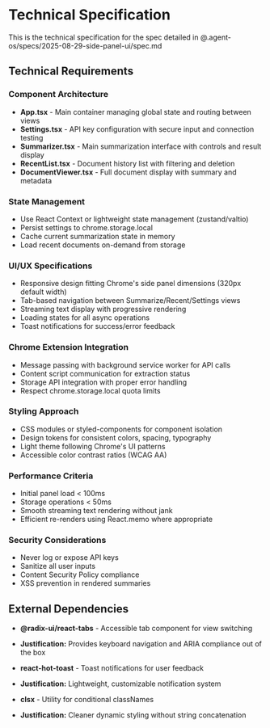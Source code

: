 # Technical Specification

This is the technical specification for the spec detailed in @.agent-os/specs/2025-08-29-side-panel-ui/spec.md

## Technical Requirements

### Component Architecture

- **App.tsx** - Main container managing global state and routing between views
- **Settings.tsx** - API key configuration with secure input and connection testing
- **Summarizer.tsx** - Main summarization interface with controls and result display
- **RecentList.tsx** - Document history list with filtering and deletion
- **DocumentViewer.tsx** - Full document display with summary and metadata

### State Management

- Use React Context or lightweight state management (zustand/valtio)
- Persist settings to chrome.storage.local
- Cache current summarization state in memory
- Load recent documents on-demand from storage

### UI/UX Specifications

- Responsive design fitting Chrome's side panel dimensions (320px default width)
- Tab-based navigation between Summarize/Recent/Settings views
- Streaming text display with progressive rendering
- Loading states for all async operations
- Toast notifications for success/error feedback

### Chrome Extension Integration

- Message passing with background service worker for API calls
- Content script communication for extraction status
- Storage API integration with proper error handling
- Respect chrome.storage.local quota limits

### Styling Approach

- CSS modules or styled-components for component isolation
- Design tokens for consistent colors, spacing, typography
- Light theme following Chrome's UI patterns
- Accessible color contrast ratios (WCAG AA)

### Performance Criteria

- Initial panel load < 100ms
- Storage operations < 50ms
- Smooth streaming text rendering without jank
- Efficient re-renders using React.memo where appropriate

### Security Considerations

- Never log or expose API keys
- Sanitize all user inputs
- Content Security Policy compliance
- XSS prevention in rendered summaries

## External Dependencies

- **@radix-ui/react-tabs** - Accessible tab component for view switching
- **Justification:** Provides keyboard navigation and ARIA compliance out of the box

- **react-hot-toast** - Toast notifications for user feedback
- **Justification:** Lightweight, customizable notification system

- **clsx** - Utility for conditional classNames
- **Justification:** Cleaner dynamic styling without string concatenation
